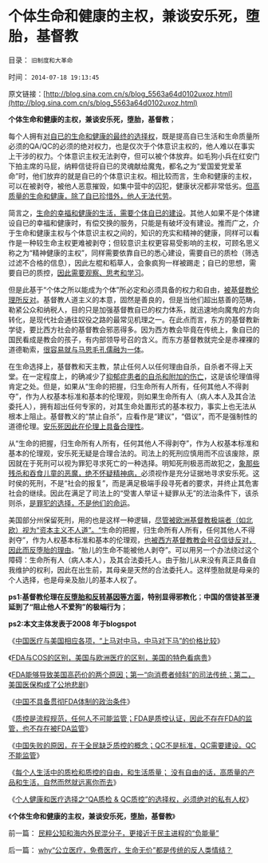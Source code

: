 # 个体生命和健康的主权，兼谈安乐死，堕胎，基督教

目录： `旧制度和大革命` 

时间： `2014-07-18 19:13:45` 

原文链接：[http://blog.sina.com.cn/s/blog_5563a64d0102uxoz.html](http://blog.sina.com.cn/s/blog_5563a64d0102uxoz.html)

**个体生命和健康的主权，兼谈安乐死，堕胎，基督教**；

每个人拥有[对自已的生命和健康的最终的选择权](../../../2014/7/17/why“公立医疗，免费医疗，生命无价”都是传统的反人类情结？.md)，既是提高自已生活和生命质量所必须的QA/QC的必须的绝对权力，也是仅次于个体意识主权的，他人难以在事实上干涉的权力。个体意识主权无法剥夺，但可以被个体放弃。如毛狗小兵在红安门下拍主席的马屁，纳粹信徒将自已的灵魂献给魔鬼，都名之为“爱国爱党爱革命”时，他们放弃的就是自已的个体意识主权。相比较而言，生命和健康的主权，可以在被剥夺，被他人恶意摧毁，如集中营中的囚犯，健康状况都非常低劣。[但高质量的生命和健康，除了自已珍惜外，他人无法代劳](../../../2010/7/19/生命健康是个人和家庭的财富.md)。

简言之，[生命的幸福和健康的生活，需要个体自已的建设](../../../2010/7/19/生命健康是个人和家庭的财富.md)。其他人如果不是个体建设自已的幸福和健康时，有偿交换的服务，只能是有破坏没有建设。推而广之，介于生命和健康主权与个体意识主权之间的，知识的充实和精神的健康，同样可以看作是一种较生命主权更难被剥夺；但较意识主权更容易受影响的主权，可顾名思义称之为“精神健康的主权”，同样需要依靠自已的悉心建设，需要自已的质检（筛选过滤不合格的信息），因此左棍和稻草人，会象疯狗一样被踢走；自已的思想，需要自已的质控，[因此需要观察、思考和学习](../../../2011/8/11/读书读报懂历史，学会旅游看世界.md)。

但是此基于“个体之所以能成为个体”所必定和必须具备的权力和自由，[被基督教伦理所反对](../../../2014/6/24/基督教反对人权，反对社区主义；.md)。基督教人道主义的本意，固然是善良的，但是当他们超出慈善的范畴，勒紧公众和纳税人，目的只是加强基督教自已的权力体系，就迅速地向魔鬼的方向转化，是现代社会通往奴役之路的最常见机理之一。在此点而言，东方的基督教新学徒，要比西方社会的基督教会邪恶得多。因为西方教会毕竟在传统上，象自已的国民看成是教会的孩子，有内部领导号召的含义。而东方基督教就完全是赤裸裸的道德勒索，[很容易就与马恩毛孔儒融为一体](../../../2014/7/13/中国文化的真面目，对皇帝极权的虔诚信仰；.md)。

在生命选择上，基督教和天主教，禁止任何人以任何理由自杀，自杀者不得上天堂。在一定程度上，的确减少了[抑郁症患者的自杀和附加的伤亡](../../../2013/7/6/恶性犯罪的病因不可能是抑郁症，抑郁症病理，自杀，自毁.md)，这是该伦理值得肯定之处。但是，如果从“生命的把握，归生命所有人所有，任何其他人不得剥夺”，作为人权基本标准和基本的伦理观，则如果生命所有人（病人本人及其合法委托人），拥有超出任何专家的，对其生命处置形式的基本权力，事实上也无法从根本上阻止。基督教义的“禁止自杀”，应看作是“建议”，“倡议”，而不是强制性的道德伦理。[安乐死因此在伦理上具备合理性](../../../2010/7/16/传统文化伦理道德的经济劫持.md)。

从“生命的把握，归生命所有人所有，任何其他人不得剥夺”，作为人权基本标准和基本的伦理观，安乐死无疑是合理合法的。司法上的死刑应慎用而不应该废除，原因就在于死刑可以视为罪犯寻求死亡的一种选择。明知死刑极恶而故犯之，[象那些残杀和吞食儿童的恶魔，绝不怀疑精神病，](../../../2010/3/26/“精神病（犯）免责”侵犯人权歪曲法理.md)必须视作是充分证据地寻求安乐死。这时侯的死刑，不是“社会的报复”，而是满足极端手段寻死者的要求，并终止其危害社会的继续。因此在满足了司法上的“受害人举证＋疑罪从无”的法治条件下，该杀则杀，[是罪犯的选择，不是他们的命运](../../../2011/1/24/人权是非标准与西方的犯罪“自由”.md)。

美国部分州保留死刑，用的也是这样一种逻辑，[尽管被欧洲基督教极端者（如北欧）视为“资本主义不人道”。“](../../../2012/12/3/民主不是感化，法治不是报复；新教挪威人的愚昧.md)生命的把握，归生命所有人所有，任何其他人不得剥夺”，作为人权基本标准和基本的伦理观，[也被西方基督教教会号召信徒反对，因此而反堕胎的理由](../../../2012/10/20/天主教关于计划生育，共产主义和法西斯的历史决议；.md)。“胎儿的生命不能被他人剥夺”。可以用另一个办法绕过这个障碍：生命所有人（病人本人），及其合法委托人。由于胎儿从来没有真正具备自我维护的权利，因此在出生前，其母亲是天然的合法委托人。这样堕胎就是母亲的个人选择，也是母亲及胎儿的基本人权了。

**ps1:基督教伦理在[反堕胎和反转基因等方面](../../../2012/9/5/举证责任倒置的“转基因有害论”；.md)，特别显得邪教化**；**中国的信徒甚至漫延到了“阻止他人不爱狗”的极端行为**；

**ps2:本文主体发表于2008 年于blogspot**

《[中国医疗与美国相应各项，“上马对中马，中马对下马”的价格比较](../../../2014/7/9/中国医疗与美国相应各项，“上马对中马，中马对下马”的价格比较.md)》

《[FDA与COS的区别，美国与欧洲医疗的区别，美国的特色看病贵](../../../2014/7/10/FDA与COS的区别，美国与欧洲医疗的区别，美国的特色看病贵；.md)》

《[FDA能够导致美国高药价的两个原因；第一“向消费者倾斜”的司法传统；第二，美国医保构成了公地悲剧](../../../2014/7/11/FDA能够导致美国高药价的两个原因.md)》

《[中国不具备贯彻FDA体制的政治条件](../../../2014/7/12/中国不具备贯彻FDA体制的政治条件.md)》

《[质控是流程规范，任何人不可能监管；FDA是质控认证，因此不存在FDA的监管，也不存在被FDA监管](../../../2014/7/14/中国官方和公知，都不能区别“质检vs质控”，及FDA；.md)》

《[中国失败的原因，在于全民缺乏质控的概念；QC不是标准，QC需要建设。QC不能监管](../../../2014/7/15/中国失败在于热衷质检，全民缺乏质控的常识.md)》

《[每个人生活中的质检和质控的自由，和生活质量；
没有自由的话，高质量的产品和生活，自然而然就远离你而去](../../../2014/7/16/每个人生活中的质检和质控，自由和生活质量；.md)》

《[个人健康和医疗选择之“QA质检
& QC质控”的选择权，必须绝对的私有人权](../../../2014/7/17/why“公立医疗，免费医疗，生命无价”都是传统的反人类情结？.md)》

《**个体生命和健康的主权，兼谈安乐死，堕胎，基督教**》

前一篇： [民粹公知和海内外民混分子，更接近于民主进程的“负能量”](../../../2014/7/18/民粹公知和海内外民混分子，更接近于民主进程的“负能量”.md)

后一篇： [why“公立医疗，免费医疗，生命无价”都是传统的反人类情结？](../../../2014/7/17/why“公立医疗，免费医疗，生命无价”都是传统的反人类情结？.md)

